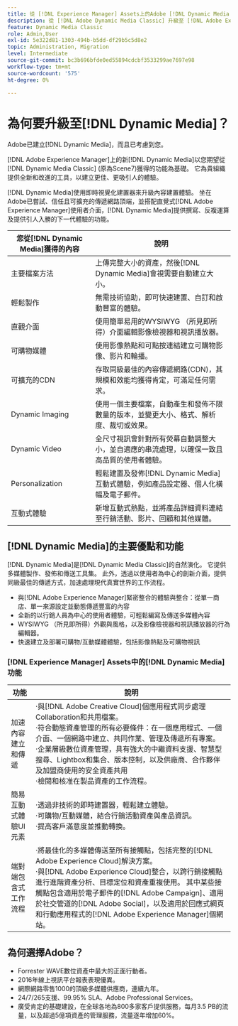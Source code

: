 ```yaml
---
title: 從 [!DNL Experience Manager] Assets上的Adobe [!DNL Dynamic Media Classic] 升級至 [!DNL Dynamic Media]
description: 從 [!DNL Adobe Dynamic Media Classic] 升級至 [!DNL Adobe Experience Manager]上的 [!DNL Dynamic Media] 。 瞭解 [!DNL Dynamic Media]的主要優點與功能。 檢閱功能清單比較、升級常見問題集和整備檢查清單。
feature: Dynamic Media Classic
role: Admin,User
exl-id: 5e322d81-1303-494b-b5dd-df29b5c5d8e2
topic: Administration, Migration
level: Intermediate
source-git-commit: bc3b696bfde0ed55894cdcbf3533299ae7697e98
workflow-type: tm+mt
source-wordcount: '575'
ht-degree: 0%

---
```


# 為何要升級至[!DNL Dynamic Media]？

Adobe已建立[!DNL Dynamic Media]，而且已考慮到您。

[!DNL Adobe Experience Manager]上的新[!DNL Dynamic Media]以您期望從[!DNL Dynamic Media Classic] (原為Scene7)獲得的功能為基礎。 它為貴組織提供全新和改進的工具，以建立更佳、更吸引人的體驗。

[!DNL Dynamic Media]使用即時視覺化建置器來升級內容建置體驗。 坐在Adobe已嘗試、信任且可擴充的傳遞網路頂端，並搭配直覺式[!DNL Adobe Experience Manager]使用者介面，[!DNL Dynamic Media]提供撰寫、反複運算及提供引人入勝的下一代體驗的功能。

| 您從[!DNL Dynamic Media]獲得的內容 | 說明 |
| --- | --- |
| 主要檔案方法 | 上傳完整大小的資產，然後[!DNL Dynamic Media]會視需要自動建立大小。 |
| 輕鬆製作 | 無需技術協助，即可快速建置、自訂和啟動豐富的體驗。 |
| 直觀介面 | 使用簡單易用的WYSIWYG （所見即所得）介面編輯影像檢視器和視訊播放器。 |
| 可購物媒體 | 使用影像熱點和可點按連結建立可購物影像、影片和輪播。 |
| 可擴充的CDN | 存取同級最佳的內容傳遞網路(CDN)，其規模和效能均獲得肯定，可滿足任何需求。 |
| Dynamic Imaging | 使用一個主要檔案，自動產生和發佈不限數量的版本，並變更大小、格式、解析度、裁切或效果。 |
| Dynamic Video | 全尺寸視訊會針對所有熒幕自動調整大小，並自適應的串流處理，以確保一致且高品質的使用者體驗。 |
| Personalization | 輕鬆建置及發佈[!DNL Dynamic Media]互動式體驗，例如產品設定器、個人化橫幅及電子郵件。 |
| 互動式體驗 | 新增互動式熱點，並將產品詳細資料連結至行銷活動、影片、回顧和其他媒體。 |

## [!DNL Dynamic Media]的主要優點和功能

[!DNL Dynamic Media]是[!DNL Dynamic Media Classic]的自然演化。 它提供多媒體製作、發佈和傳送工具集。 此外，透過以使用者為中心的創新介面，提供同級最佳的傳遞方式，加速處理現代真實世界的工作流程。

* 與[!DNL Adobe Experience Manager]緊密整合的體驗與整合：從單一商店、單一來源設定並動態傳遞豐富的內容
* 全新的以行銷人員為中心的使用者體驗，可輕鬆編寫及傳送多媒體內容
* WYSIWYG （所見即所得）外觀與風格，以及影像檢視器和視訊播放器的行為編輯器。
* 快速建立及部署可購物/互動媒體體驗，包括影像熱點及可購物視訊

### [!DNL Experience Manager] Assets中的[!DNL Dynamic Media]功能

| 功能 | 說明 |
| --- | --- |
| 加速內容建立和傳遞 | ·與[!DNL Adobe Creative Cloud]個應用程式同步處理Collaboration和共用檔案。<br>·符合動態資產管理的所有必要條件：在一個應用程式、一個介面、一個網路中建立、共同作業、管理及傳遞所有專案。<br>·企業層級數位資產管理，具有強大的中繼資料支援、智慧型搜尋、Lightbox和集合、版本控制，以及供廠商、合作夥伴及加盟商使用的安全資產共用<br>·檢閱和核准在製品資產的工作流程。 |
| 簡易互動式體驗UI元素 | ·透過非技術的即時建置器，輕鬆建立體驗。<br>·可購物/互動媒體，結合行銷活動資產與產品資訊。<br>·提高客戶滿意度並推動轉換。 |
| 端對端包含式工作流程 | ·將最佳化的多媒體傳送至所有接觸點，包括完整的[!DNL Adobe Experience Cloud]解決方案。<br>·與[!DNL Adobe Experience Cloud]整合，以跨行銷接觸點進行進階資產分析、目標定位和資產重複使用。 其中某些接觸點包含適用於電子郵件的[!DNL Adobe Campaign]、適用於社交管道的[!DNL Adobe Social]，以及適用於回應式網頁和行動應用程式的[!DNL Adobe Experience Manager]個網站。 |

## 為何選擇Adobe？

* Forrester WAVE數位資產中最大的正面行動者。
* 2016年線上視訊平台報表表現優異。
* 網際網路零售1000的頂級多媒體供應商，連續九年。
* 24/7/265支援、99.95% SLA、Adobe Professional Services。
* 廣受肯定的基礎建設，在全球各地為800多家客戶提供服務，每月3.5 PB的流量，以及超過5億項資產的管理服務，流量逐年增加60%。
